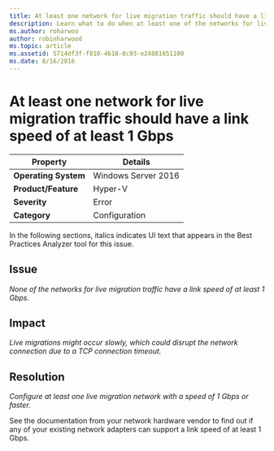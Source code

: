 ```yaml
---
title: At least one network for live migration traffic should have a link speed of at least 1 Gbps
description: Learn what to do when at least one of the networks for live migration traffic have a link speed of at least 1 Gbps.
ms.author: roharwoo
author: robinharwood
ms.topic: article
ms.assetid: 5714df3f-f810-4618-8c93-e24881651100
ms.date: 8/16/2016
---
```

# At least one network for live migration traffic should have a link speed of at least 1 Gbps



|Property|Details|
|-|-|
|**Operating System**|Windows Server 2016|
|**Product/Feature**|Hyper-V|
|**Severity**|Error|
|**Category**|Configuration|

In the following sections, italics indicates UI text that appears in the Best Practices Analyzer tool for this issue.

## Issue
*None of the networks for live migration traffic have a link speed of at least 1 Gbps.*

## Impact
*Live migrations might occur slowly, which could disrupt the network connection due to a TCP connection timeout.*

## Resolution
*Configure at least one live migration network with a speed of 1 Gbps or faster.*

See the documentation from your network hardware vendor to find out if any of your existing network adapters can support a link speed of at least 1 Gbps.



